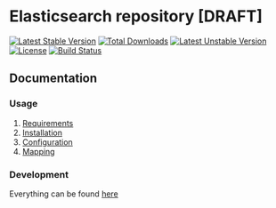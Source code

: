 # Elasticsearch repository [DRAFT]
[![Latest Stable Version](https://poser.pugx.org/ralfmaxxx/elasticsearch-repository/v/stable)](https://packagist.org/packages/ralfmaxxx/elasticsearch-repository) 
[![Total Downloads](https://poser.pugx.org/ralfmaxxx/elasticsearch-repository/downloads)](https://packagist.org/packages/ralfmaxxx/elasticsearch-repository) 
[![Latest Unstable Version](https://poser.pugx.org/ralfmaxxx/elasticsearch-repository/v/unstable)](https://packagist.org/packages/ralfmaxxx/elasticsearch-repository) 
[![License](https://poser.pugx.org/ralfmaxxx/elasticsearch-repository/license)](https://packagist.org/packages/ralfmaxxx/elasticsearch-repository)
[![Build Status](https://travis-ci.org/ralfmaxxx/elasticsearch-repository.svg?branch=develop)](https://travis-ci.org/ralfmaxxx/elasticsearch-repository)

## Documentation

### Usage

1. [Requirements](docs/REQUIREMENTS.md)
2. [Installation](docs/INSTALLATION.md)
3. [Configuration](docs/CONFIGURATION.md)
4. [Mapping](docs/MAPPING.md)


### Development

Everything can be found [here](docs/DEVELOPMENT.md)
